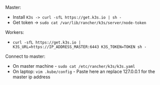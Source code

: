 Master:

* Install `K3s -> curl -sfL https://get.k3s.io | sh -`
* Get token -> `sudo cat /var/lib/rancher/k3s/server/node-token`

Workers:
* `curl -sfL https://get.k3s.io | K3S_URL=https://IP_ADDRESS_MASTER:6443 K3S_TOKEN=TOKEN sh -`

Connect to master:
* On master machine - `sudo cat /etc/rancher/k3s/k3s.yaml`
* On laptop: `vim .kube/config` - Paste here an replace 127.0.0.1 for the master ip address
